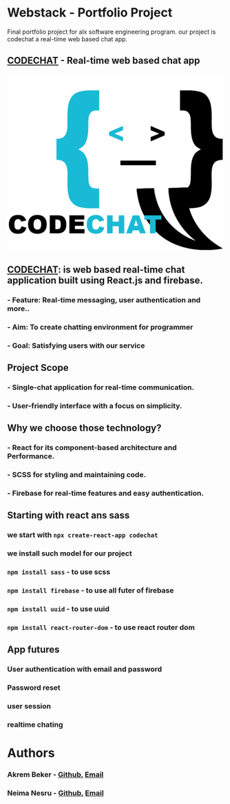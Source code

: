 # Webstack - Portfolio Project
Final portfolio project for alx software engineering program. our project is codechat a real-time web based chat app.

## [CODECHAT](https://github.com/Abualiy/Portfolio/tree/main/codechat) - Real-time web based chat app

[<img src="codechat/src/asset/logo.png">](https://github.com/Abualiy/Portfolio/tree/main/codechat)

## [CODECHAT](https://github.com/Abualiy/Portfolio/tree/main/codechat):  is web based real-time chat application built using React.js and firebase. 
### - Feature: Real-time messaging, user authentication and more..
### - Aim: To create chatting environment for programmer
### - Goal: Satisfying users with our service


## Project Scope
### - Single-chat application for real-time communication.
### - User-friendly interface with a focus on simplicity.


## Why we choose those technology?

### - React for its component-based architecture and Performance.
### - SCSS for styling and maintaining code.
### - Firebase for real-time features and easy authentication.


## Starting with react ans sass
### we start with `npx create-react-app codechat`
### we install such model for our project

### `npm install sass` - to use scss
### `npm install firebase` - to use all futer of firebase
### `npm install uuid` - to use uuid
### `npm install react-router-dom` - to use react router dom

## App futures  
### User authentication with email and password
### Password reset 
### user session
### realtime chating



# Authors
### Akrem Beker - [Github](https://github.com/Abualiy), [Email](akremmuktar332@gmail.com)
### Neima Nesru - [Github](https://github.com/Nemuuuu), [Email](neimanesru34@gmail.com)


